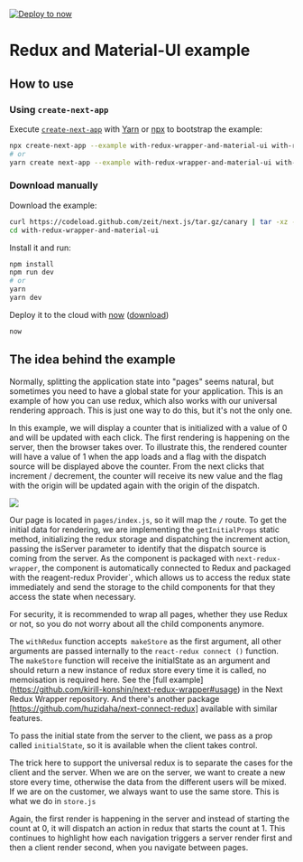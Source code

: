 [![Deploy to now](https://deploy.now.sh/static/button.svg)](https://deploy.now.sh/?repo=https://github.com/zeit/next.js/tree/master/examples/with-redux-wrapper)

# Redux and Material-UI example

## How to use

### Using `create-next-app`

Execute [`create-next-app`](https://github.com/segmentio/create-next-app) with [Yarn](https://yarnpkg.com/lang/en/docs/cli/create/) or [npx](https://github.com/zkat/npx#readme) to bootstrap the example:

```bash
npx create-next-app --example with-redux-wrapper-and-material-ui with-redux-wrapper-and-material-ui-app
# or
yarn create next-app --example with-redux-wrapper-and-material-ui with-redux-wrapper-and-material-ui-app
```

### Download manually

Download the example:

```bash
curl https://codeload.github.com/zeit/next.js/tar.gz/canary | tar -xz --strip=2 next.js-canary/examples/with-redux-wrapper-and-material-ui
cd with-redux-wrapper-and-material-ui
```

Install it and run:

```bash
npm install
npm run dev
# or
yarn
yarn dev
```

Deploy it to the cloud with [now](https://zeit.co/now) ([download](https://zeit.co/download))

```bash
now
```

## The idea behind the example

Normally, splitting the application state into "pages" seems natural, but sometimes you need to have a global state for your application. This is an example of how you can use redux, which also works with our universal rendering approach. This is just one way to do this, but it's not the only one.

In this example, we will display a counter that is initialized with a value of 0 and will be updated with each click. The first rendering is happening on the server, then the browser takes over. To illustrate this, the rendered counter will have a value of 1 when the app loads and a flag with the dispatch source will be displayed above the counter. From the next clicks that increment / decrement, the counter will receive its new value and the flag with the origin will be updated again with the origin of the dispatch.

![](https://i.imgur.com/6YQqLiL.gif)

Our page is located in `pages/index.js`, so it will map the `/` route. To get the initial data for rendering, we are implementing the `getInitialProps` static method, initializing the redux storage and dispatching the increment action, passing the isServer parameter to identify that the dispatch source is coming from the server. As the component is packaged with `next-redux-wrapper`, the component is automatically connected to Redux and packaged with the reagent-redux Provider`, which allows us to access the redux state immediately and send the storage to the child components for that they access the state when necessary.

For security, it is recommended to wrap all pages, whether they use Redux or not, so you do not worry about all the child components anymore.

The `withRedux` function accepts` makeStore` as the first argument, all other arguments are passed internally to the `react-redux connect ()` function. The `makeStore` function will receive the initialState as an argument and should return a new instance of redux store every time it is called, no memoisation is required here. See the [full example] (https://github.com/kirill-konshin/next-redux-wrapper#usage) in the Next Redux Wrapper repository. And there's another package [https://github.com/huzidaha/next-connect-redux] available with similar features.

To pass the initial state from the server to the client, we pass as a prop called `initialState`, so it is available when the client takes control.

The trick here to support the universal redux is to separate the cases for the client and the server. When we are on the server, we want to create a new store every time, otherwise the data from the different users will be mixed. If we are on the customer, we always want to use the same store. This is what we do in `store.js`

Again, the first render is happening in the server and instead of starting the count at 0, it will dispatch an action in redux that starts the count at 1. This continues to highlight how each navigation triggers a server render first and then a client render second, when you navigate between pages.

